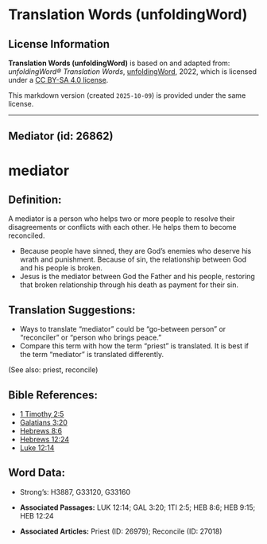 # Translation Words (unfoldingWord)

## License Information

**Translation Words (unfoldingWord)** is based on and adapted from: _unfoldingWord® Translation Words_, [unfoldingWord](https://unfoldingword.org/utw), 2022, which is licensed under a [CC BY-SA 4.0 license](https://creativecommons.org/licenses/by-sa/4.0/legalcode.en).

This markdown version (created `2025-10-09`) is provided under the same license.



--------------------------------

## Mediator (id: 26862)

mediator
========

Definition:
-----------

A mediator is a person who helps two or more people to resolve their disagreements or conflicts with each other. He helps them to become reconciled.

* Because people have sinned, they are God’s enemies who deserve his wrath and punishment. Because of sin, the relationship between God and his people is broken.
* Jesus is the mediator between God the Father and his people, restoring that broken relationship through his death as payment for their sin.

Translation Suggestions:
------------------------

* Ways to translate “mediator” could be “go\-between person” or “reconciler” or “person who brings peace.”
* Compare this term with how the term “priest” is translated. It is best if the term “mediator” is translated differently.

(See also: priest, reconcile)

Bible References:
-----------------

* [1 Timothy 2:5](https://ref.ly/1Tim2:5)
* [Galatians 3:20](https://ref.ly/Gal3:20)
* [Hebrews 8:6](https://ref.ly/Heb8:6)
* [Hebrews 12:24](https://ref.ly/Heb12:24)
* [Luke 12:14](https://ref.ly/Luke12:14)

Word Data:
----------

* Strong’s: H3887, G33120, G33160

* **Associated Passages:** LUK 12:14; GAL 3:20; 1TI 2:5; HEB 8:6; HEB 9:15; HEB 12:24
* **Associated Articles:** Priest (ID: 26979); Reconcile (ID: 27018)

